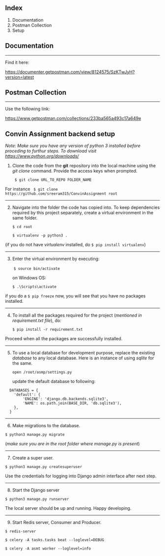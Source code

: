 ## **Index**

1. Documentation
2. Postman Collection
3. Setup



## **Documentation**

------

Find it here: 

https://documenter.getpostman.com/view/8124575/SzKTwJyH?version=latest



## **Postman Collection**

------

Use the following link:

https://www.getpostman.com/collections/233ba565a493c17a649e



## Convin Assignment backend setup

*Note: Make sure you have any version of python 3 installed before proceding to  furthur steps. To download visit https://www.python.org/downloads/*



1. Clone the code from the **git** repository into the local machine using the *git clone* command. Provide the access keys when prompted.

   ` $ git clone URL_TO_REPO FOLDER_NAME`

 For instance
  ` $ git clone https://github.com/sreeram315/ConvinAssignment root`

------

2. Navigate into the folder the code has copied into. To keep dependencies required by this project separately, create a virtual environment in the same folder.

   `$ cd root`

   `$ virtualenv -p python3 .`

   

(if you do not have *virtualenv* installed, do   `$ pip install virtualenv`)

------

3. Enter the virtual environment by executing:

   ​     `$ source bin/activate`

   on Windows OS:  

   `$ .\Scripts\activate`

if you do a   `$ pip freeze`   now, you will see that you have no packages installed.

------

4. To install all the packages required for the project (*mentioned in requirement.txt file*), do:

   `$ pip install -r requirement.txt`

Proceed when all the packages are successfully installed.

------

5. To use a local database for development purpose, replace the existing *database* to any local database.
   Here is an instance of using *sqlite* for the same.

   `open /root/asmp/settings.py`

   update the default database to following:

```
  DATABASES = {
    'default': {
        'ENGINE': 'django.db.backends.sqlite3',
        'NAME': os.path.join(BASE_DIR, 'db.sqlite3'),
    },
  }
```

------

6. Make migrations to the database.

  `$ python3 manage.py migrate`

   (*make sure you are in the root folder where manage.py is present*)

------



7. Create a super user.

  `$ python3 manage.py createsuperuser`

Use the credentials for logging into Django admin interface after next step.

------

8. Start the Django server

  `$ python3 manage.py runserver`

The local server should be up and running. Happy developing.

------

9. Start Redis server, Consumer and Producer.

`$ redis-server`

`$ celery -A tasks.tasks beat --loglevel=DEBUG`

`$ celery -A asmt worker --loglevel=info`

